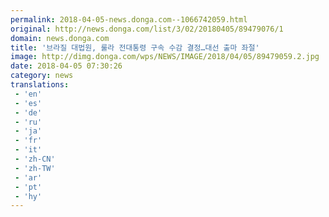 ```yaml
---
permalink: 2018-04-05-news.donga.com--1066742059.html
original: http://news.donga.com/list/3/02/20180405/89479076/1
domain: news.donga.com
title: '브라질 대법원, 룰라 전대통령 구속 수감 결정…대선 출마 좌절'
image: http://dimg.donga.com/wps/NEWS/IMAGE/2018/04/05/89479059.2.jpg
date: 2018-04-05 07:30:26
category: news
translations: 
 - 'en'
 - 'es'
 - 'de'
 - 'ru'
 - 'ja'
 - 'fr'
 - 'it'
 - 'zh-CN'
 - 'zh-TW'
 - 'ar'
 - 'pt'
 - 'hy'
---
```


